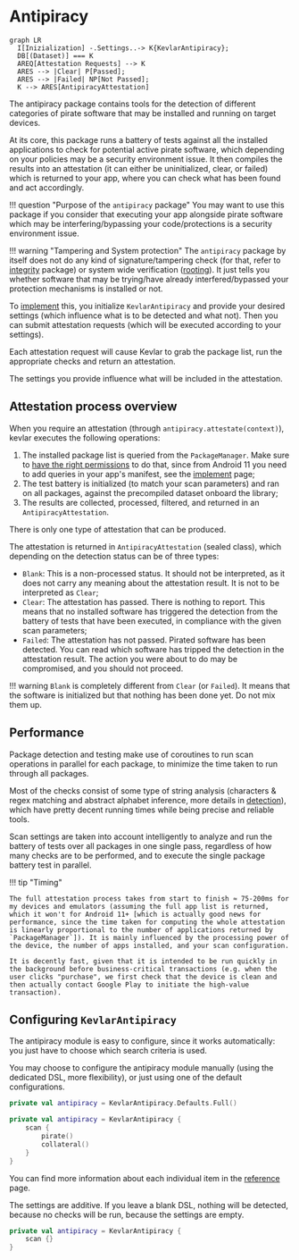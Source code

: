 # Antipiracy

``` mermaid
graph LR
  I[Inizialization] -.Settings..-> K{KevlarAntipiracy};
  DB[(Dataset)] === K
  AREQ[Attestation Requests] --> K
  ARES --> |Clear| P[Passed];
  ARES --> |Failed| NP[Not Passed];
  K --> ARES[AntipiracyAttestation]
```

The antipiracy package contains tools for the detection of different categories of pirate software that may be installed and running on target devices. 

At its core, this package runs a battery of tests against all the installed applications to check for potential active pirate software, which depending on your policies may be a security environment issue. 
It then compiles the results into an attestation (it can either be uninitialized, clear, or failed) which is returned to your app, where you can check what has been found and act accordingly.

!!! question "Purpose of the `antipiracy` package"
	You may want to use this package if you consider that executing your app alongside pirate software which may be interfering/bypassing your code/protections is a security environment issue.

!!! warning "Tampering and System protection"
	The `antipiracy` package by itself does not do any kind of signature/tampering check (for that, refer to [integrity](../integrity/integrity.md) package) or system wide verification ([rooting](../rooting/rooting.md)).
	It just tells you whether software that may be trying/have already interfered/bypassed your protection mechanisms is installed or not.


To [implement](implementation.md) this, you initialize `KevlarAntipiracy` and provide your desired settings (which influence what is to be detected and what not). Then you can submit attestation requests (which will be executed according to your settings).

Each attestation request will cause Kevlar to grab the package list, run the appropriate checks and return an attestation.

The settings you provide influence what will be included in the attestation.









## Attestation process overview
When you require an attestation (through `antipiracy.attestate(context)`), kevlar executes the following operations:

1. The installed package list is queried from the `PackageManager`. Make sure to [have the right permissions](privacy.md) to do that, since from Android 11 you need to add queries in your app's manifest, see the [implement](implementation.md) page;
2. The test battery is initialized (to match your scan parameters) and ran on all packages, against the precompiled dataset onboard the library;
3. The results are collected, processed, filtered, and returned in an `AntipiracyAttestation`.

There is only one type of attestation that can be produced.

The attestation is returned in `AntipiracyAttestation` (sealed class), which depending on the detection status can be of three types:

- `Blank`: This is a non-processed status. It should not be interpreted, as it does not carry any meaning about the attestation result. It is not to be interpreted as `Clear`;
- `Clear`: The attestation has passed. There is nothing to report. This means that no installed software has triggered the detection from the battery of tests that have been executed, in compliance with the given scan parameters;
- `Failed`: The attestation has not passed. Pirated software has been detected. You can read which software has tripped the detection in the attestation result. The action you were about to do may be compromised, and you should not proceed.

!!! warning
	`Blank` is completely different from `Clear` (or `Failed`). It means that the software is initialized but that nothing has been done yet. Do not mix them up.

## Performance
Package detection and testing make use of coroutines to run scan operations in parallel for each package, to minimize the time taken to run through all packages.

Most of the checks consist of some type of string analysis (characters & regex matching and abstract alphabet inference, more details in [detection](detection.md)), which have pretty decent running times while being precise and reliable tools.

Scan settings are taken into account intelligently to analyze and run the battery of tests over all packages in one single pass, regardless of how many checks are to be performed, and to execute the single package battery test in parallel.

!!! tip "Timing"
	
	The full attestation process takes from start to finish ≈ 75-200ms for my devices and emulators (assuming the full app list is returned, which it won't for Android 11+ [which is actually good news for performance, since the time taken for computing the whole attestation is linearly proportional to the number of applications returned by `PackageManager`]). It is mainly influenced by the processing power of the device, the number of apps installed, and your scan configuration.

	It is decently fast, given that it is intended to be run quickly in the background before business-critical transactions (e.g. when the user clicks "purchase", we first check that the device is clean and then actually contact Google Play to initiate the high-value transaction).








## Configuring `KevlarAntipiracy`
The antipiracy module is easy to configure, since it works automatically: you just have to choose which search criteria is used.

You may choose to configure the antipiracy module manually (using the dedicated DSL, more flexibility), or just using one of the default configurations.


```kotlin title="Default Configurations"
private val antipiracy = KevlarAntipiracy.Defaults.Full()
```

```kotlin title="Manual DSL"
private val antipiracy = KevlarAntipiracy {
    scan {
        pirate()
        collateral()
    }
}
```

You can find more information about each individual item in the [reference](reference.md) page.


The settings are additive. If you leave a blank DSL, nothing will be detected, because no checks will be run, because the settings are empty.

```kotlin title="Empty"
private val antipiracy = KevlarAntipiracy {
    scan {}
}
```
